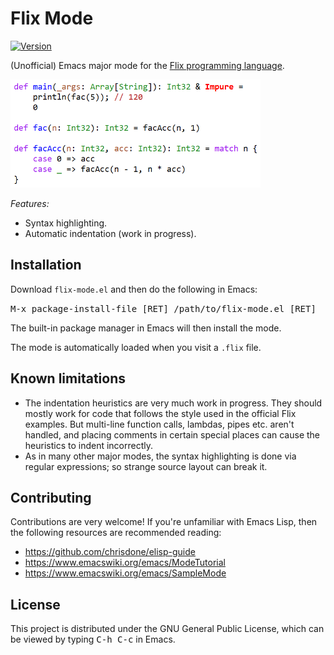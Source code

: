 # Flix Mode

[![Version](https://img.shields.io/badge/version-0.0.3-green)]()

(Unofficial) Emacs major mode for the [Flix programming language](https://flix.dev).

<img width="400" src="screenshot.png">

*Features:*

* Syntax highlighting.
* Automatic indentation (work in progress).

## Installation

Download `flix-mode.el` and then do the following in Emacs:

<kbd>M-x package-install-file [RET] /path/to/flix-mode.el [RET]</kbd>

The built-in package manager in Emacs will then install the mode.

The mode is automatically loaded when you visit a `.flix` file.

## Known limitations

* The indentation heuristics are very much work in progress. They should mostly work for code that follows the style used in the official Flix examples. But multi-line function calls, lambdas, pipes etc. aren't handled, and placing comments in certain special places can cause the heuristics to indent incorrectly.
* As in many other major modes, the syntax highlighting is done via regular expressions; so strange source layout can break it.

## Contributing

Contributions are very welcome! If you're unfamiliar with Emacs Lisp, then 
the following resources are recommended reading:

* https://github.com/chrisdone/elisp-guide
* https://www.emacswiki.org/emacs/ModeTutorial
* https://www.emacswiki.org/emacs/SampleMode

## License

This project is distributed under the GNU General Public License, which can
be viewed by typing <kbd>C-h C-c</kbd> in Emacs.
